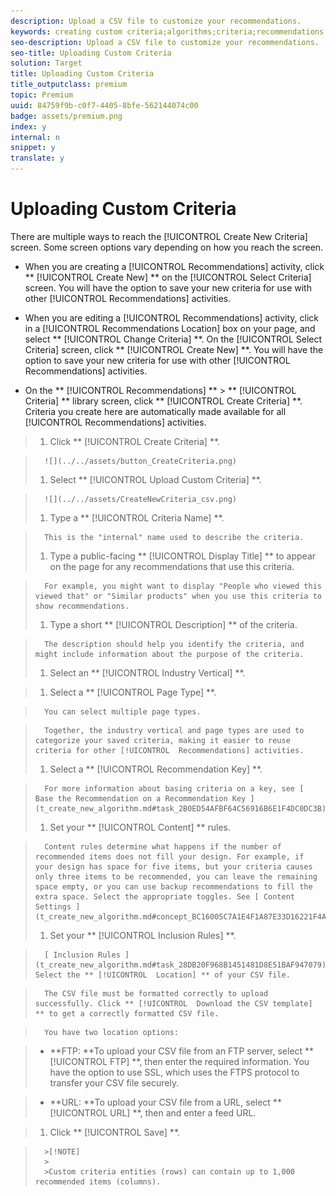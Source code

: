 ```yaml
---
description: Upload a CSV file to customize your recommendations.
keywords: creating custom criteria;algorithms;criteria;recommendations criteria;csv;ftp;upload csv
seo-description: Upload a CSV file to customize your recommendations.
seo-title: Uploading Custom Criteria
solution: Target
title: Uploading Custom Criteria
title_outputclass: premium
topic: Premium
uuid: 84759f9b-c0f7-4405-8bfe-562144074c00
badge: assets/premium.png
index: y
internal: n
snippet: y
translate: y
---
```


# Uploading Custom Criteria

There are multiple ways to reach the [!UICONTROL  Create New Criteria] screen. Some screen options vary depending on how you reach the screen. 

* When you are creating a [!UICONTROL  Recommendations] activity, click ** [!UICONTROL  Create New] ** on the [!UICONTROL  Select Criteria] screen. You will have the option to save your new criteria for use with other [!UICONTROL  Recommendations] activities. 

* When you are editing a [!UICONTROL  Recommendations] activity, click in a [!UICONTROL  Recommendations Location] box on your page, and select ** [!UICONTROL  Change Criteria] **. On the [!UICONTROL  Select Criteria] screen, click ** [!UICONTROL  Create New] **. You will have the option to save your new criteria for use with other [!UICONTROL  Recommendations] activities. 

* On the ** [!UICONTROL  Recommendations] ** > ** [!UICONTROL  Criteria] ** library screen, click ** [!UICONTROL  Create Criteria] **. Criteria you create here are automatically made available for all [!UICONTROL  Recommendations] activities. 


>1. Click ** [!UICONTROL  Create Criteria] **.

>       ![](../../assets/button_CreateCriteria.png) 
>1. Select ** [!UICONTROL  Upload Custom Criteria] **.

>       ![](../../assets/CreateNewCriteria_csv.png) 
>1. Type a ** [!UICONTROL  Criteria Name] **.

>       This is the "internal" name used to describe the criteria. 
>1. Type a public-facing ** [!UICONTROL  Display Title] ** to appear on the page for any recommendations that use this criteria.

>       For example, you might want to display "People who viewed this viewed that" or "Similar products" when you use this criteria to show recommendations. 
>1. Type a short ** [!UICONTROL  Description] ** of the criteria.

>       The description should help you identify the criteria, and might include information about the purpose of the criteria. 
>1. Select an ** [!UICONTROL  Industry Vertical] **.

>1. Select a ** [!UICONTROL  Page Type] **.

>       You can select multiple page types. 

>       Together, the industry vertical and page types are used to categorize your saved criteria, making it easier to reuse criteria for other [!UICONTROL  Recommendations] activities. 
>1. Select a ** [!UICONTROL  Recommendation Key] **.

>       For more information about basing criteria on a key, see [ Base the Recommendation on a Recommendation Key ](t_create_new_algorithm.md#task_2B0ED54AFBF64C56916B6E1F4DC0DC3B). 
>1. Set your ** [!UICONTROL  Content] ** rules.

>       Content rules determine what happens if the number of recommended items does not fill your design. For example, if your design has space for five items, but your criteria causes only three items to be recommended, you can leave the remaining space empty, or you can use backup recommendations to fill the extra space. Select the appropriate toggles. See [ Content Settings ](t_create_new_algorithm.md#concept_BC16005C7A1E4F1A87E33D16221F4A96). 
>1. Set your ** [!UICONTROL  Inclusion Rules] **.

>       [ Inclusion Rules ](t_create_new_algorithm.md#task_28DB20F968B1451481D8E51BAF947079)1. Select the ** [!UICONTROL  Location] ** of your CSV file.

>       The CSV file must be formatted correctly to upload successfully. Click ** [!UICONTROL  Download the CSV template] ** to get a correctly formatted CSV file. 

>       You have two location options: 

>    
>    * **FTP: **To upload your CSV file from an FTP server, select ** [!UICONTROL  FTP] **, then enter the required information. You have the option to use SSL, which uses the FTPS protocol to transfer your CSV file securely. 

>    * **URL: **To upload your CSV file from a URL, select ** [!UICONTROL  URL] **, then and enter a feed URL. 


>1. Click ** [!UICONTROL  Save] **.


>       >[!NOTE]
>       >
>       >Custom criteria entities (rows) can contain up to 1,000 recommended items (columns).

